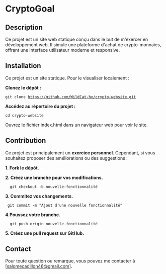 <h1>CryptoGoal</h1>

<h2>Description</h2>
Ce projet est un site web statique conçu dans le but de m'exercer en développement web. Il simule une plateforme d'achat de crypto-monnaies, offrant une interface utilisateur moderne et responsive.

<h2>Installation</h2>

Ce projet est un site statique. Pour le visualiser localement :

  <b>Clonez le dépôt :</b>

  <code>git clone https://github.com/WildCat-hx/crypto-website.git</code>

  <b>Accédez au répertoire du projet :</b>

  <code>cd crypto-website</code>

<p>Ouvrez le fichier index.html dans un navigateur web pour voir le site.</p>

<h2>Contribution</h2>

<p>Ce projet est principalement un <b>exercice personnel</b>. Cependant, si vous souhaitez proposer des améliorations ou des suggestions :</p>

<p><b>1. Fork le dépôt.</b></p>
    
<p><b>2. Créez une branche pour vos modifications.</b></p>

      git checkout -b nouvelle-fonctionnalité
<p><b>3. Commitez vos changements.</b></p>

     git commit -m "Ajout d'une nouvelle fonctionnalité"

<p><b>4.Poussez votre branche.</b></b></p>

      git push origin nouvelle-fonctionnalité

<p><b>5. Créez une pull request sur GitHub.</b></p>


<h2>Contact</h2>

Pour toute question ou remarque, vous pouvez me contacter à [salomecadillon46@gmail.com].
